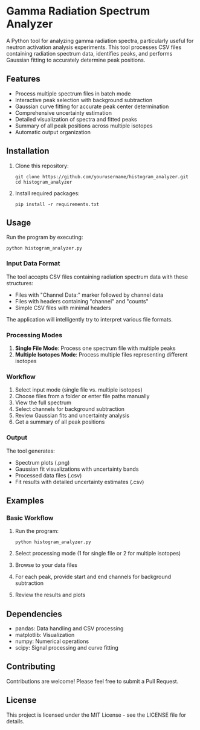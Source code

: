 # Gamma Radiation Spectrum Analyzer

A Python tool for analyzing gamma radiation spectra, particularly useful for neutron activation analysis experiments. This tool processes CSV files containing radiation spectrum data, identifies peaks, and performs Gaussian fitting to accurately determine peak positions.

## Features

- Process multiple spectrum files in batch mode
- Interactive peak selection with background subtraction
- Gaussian curve fitting for accurate peak center determination
- Comprehensive uncertainty estimation
- Detailed visualization of spectra and fitted peaks
- Summary of all peak positions across multiple isotopes
- Automatic output organization

## Installation

1. Clone this repository:
   ```
   git clone https://github.com/yourusername/histogram_analyzer.git
   cd histogram_analyzer
   ```

2. Install required packages:
   ```
   pip install -r requirements.txt
   ```

## Usage

Run the program by executing:

```
python histogram_analyzer.py
```

### Input Data Format

The tool accepts CSV files containing radiation spectrum data with these structures:
- Files with "Channel Data:" marker followed by channel data
- Files with headers containing "channel" and "counts"
- Simple CSV files with minimal headers

The application will intelligently try to interpret various file formats.

### Processing Modes

1. **Single File Mode**: Process one spectrum file with multiple peaks
2. **Multiple Isotopes Mode**: Process multiple files representing different isotopes

### Workflow

1. Select input mode (single file vs. multiple isotopes)
2. Choose files from a folder or enter file paths manually
3. View the full spectrum
4. Select channels for background subtraction
5. Review Gaussian fits and uncertainty analysis
6. Get a summary of all peak positions

### Output

The tool generates:
- Spectrum plots (.png)
- Gaussian fit visualizations with uncertainty bands
- Processed data files (.csv)
- Fit results with detailed uncertainty estimates (.csv)

## Examples

### Basic Workflow

1. Run the program:
   ```
   python histogram_analyzer.py
   ```

2. Select processing mode (1 for single file or 2 for multiple isotopes)

3. Browse to your data files

4. For each peak, provide start and end channels for background subtraction

5. Review the results and plots

## Dependencies

- pandas: Data handling and CSV processing
- matplotlib: Visualization
- numpy: Numerical operations
- scipy: Signal processing and curve fitting

## Contributing

Contributions are welcome! Please feel free to submit a Pull Request.

## License

This project is licensed under the MIT License - see the LICENSE file for details.